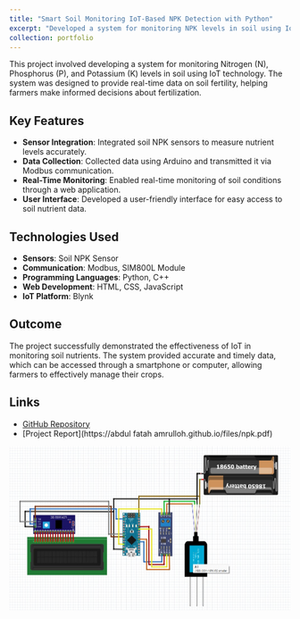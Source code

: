 ```yaml
---
title: "Smart Soil Monitoring IoT-Based NPK Detection with Python"
excerpt: "Developed a system for monitoring NPK levels in soil using IoT technology."
collection: portfolio
---
```


This project involved developing a system for monitoring Nitrogen (N), Phosphorus (P), and Potassium (K) levels in soil using IoT technology. The system was designed to provide real-time data on soil fertility, helping farmers make informed decisions about fertilization.

## Key Features

- **Sensor Integration**: Integrated soil NPK sensors to measure nutrient levels accurately.
- **Data Collection**: Collected data using Arduino and transmitted it via Modbus communication.
- **Real-Time Monitoring**: Enabled real-time monitoring of soil conditions through a web application.
- **User Interface**: Developed a user-friendly interface for easy access to soil nutrient data.

## Technologies Used

- **Sensors**: Soil NPK Sensor
- **Communication**: Modbus, SIM800L Module
- **Programming Languages**: Python, C++
- **Web Development**: HTML, CSS, JavaScript
- **IoT Platform**: Blynk

## Outcome

The project successfully demonstrated the effectiveness of IoT in monitoring soil nutrients. The system provided accurate and timely data, which can be accessed through a smartphone or computer, allowing farmers to effectively manage their crops.

## Links

- [GitHub Repository](https://github.com/AbdulFatahAmrulloh/Smart-Soil-Monitoring-IoT-Based-NPK-Detection-with-Python)
- [Project Report](https://abdul fatah amrulloh.github.io/files/npk.pdf)

<img src='/images/npk.jpeg' alt='Soil Monitoring System Screenshot'>